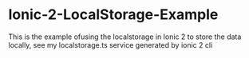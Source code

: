 # Ionic-2-LocalStorage-Example
This is the example ofusing the localstorage in Ionic 2 to store the data locally, see my localstorage.ts service generated by ionic 2 cli
